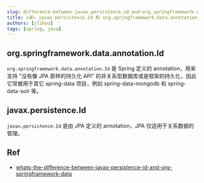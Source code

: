```yaml
---
slug: difference-between-javax.persistence.id-and-org.springframework.data.annotation.id
title: <译> javax.persistence.Id 和 org.springframework.data.annotation.Id 的区别
authors: [jlzhou]
tags: [spring, java]
---
```


## org.springframework.data.annotation.Id

`org.springframework.data.annotation.Id` 是 Spring 定义的 annotation，用来支持 "没有像 JPA 那样的持久化 API" 的非关系型数据库或是框架的持久化，因此它常被用于其它 spring-data 项目，例如 spring-data-mongodb 和 spring-data-solr 等。

## javax.persistence.Id

`javax.persistence.Id` 是由 JPA 定义的 annotation，JPA 仅适用于关系数据的管理。


## Ref

- [whats-the-difference-between-javax-persistence-id-and-org-springframework-data](https://stackoverflow.com/questions/39643960/whats-the-difference-between-javax-persistence-id-and-org-springframework-data)
